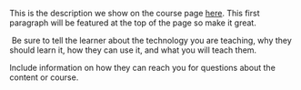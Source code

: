 This is the description we show on the course page [here](https://lab.github.com/kavindyasinthasilva/search-engines). This first paragraph will be featured at the top of the page so make it great.
​

​
Be sure to tell the learner about the technology you are teaching, why they should learn it, how they can use it, and what you will teach them.
​


Include information on how they can reach you for questions about the content or course. 